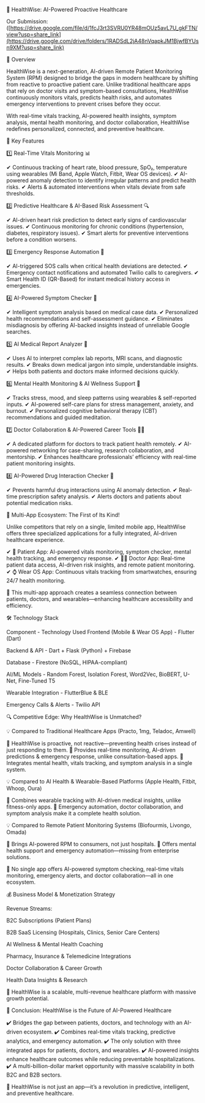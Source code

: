 🚀 HealthWise: AI-Powered Proactive Healthcare

Our Submission:
([https://drive.google.com/file/d/1fcJ3rt3SVRU0YR48mOUz5avL7U_gkFTN/view?usp=share_link](https://drive.google.com/drive/folders/1RADSdL2jA48nVqapkJM1BjwfBYUsn9XM?usp=share_link)


📌 Overview

HealthWise is a next-generation, AI-driven Remote Patient Monitoring System (RPM) designed to bridge the gaps in modern healthcare by shifting from reactive to proactive patient care. Unlike traditional healthcare apps that rely on doctor visits and symptom-based consultations, HealthWise continuously monitors vitals, predicts health risks, and automates emergency interventions to prevent crises before they occur.

With real-time vitals tracking, AI-powered health insights, symptom analysis, mental health monitoring, and doctor collaboration, HealthWise redefines personalized, connected, and preventive healthcare.

🌟 Key Features

1️⃣ Real-Time Vitals Monitoring 📊

✔ Continuous tracking of heart rate, blood pressure, SpO₂, temperature using wearables (Mi Band, Apple Watch, Fitbit, Wear OS devices).
✔ AI-powered anomaly detection to identify irregular patterns and predict health risks.
✔ Alerts & automated interventions when vitals deviate from safe thresholds.

2️⃣ Predictive Healthcare & AI-Based Risk Assessment 🔍

✔ AI-driven heart risk prediction to detect early signs of cardiovascular issues.
✔ Continuous monitoring for chronic conditions (hypertension, diabetes, respiratory issues).
✔ Smart alerts for preventive interventions before a condition worsens.

3️⃣ Emergency Response Automation 🚨

✔ AI-triggered SOS calls when critical health deviations are detected.
✔ Emergency contact notifications and automated Twilio calls to caregivers.
✔ Smart Health ID (QR-Based) for instant medical history access in emergencies.

4️⃣ AI-Powered Symptom Checker 🤒

✔ Intelligent symptom analysis based on medical case data.
✔ Personalized health recommendations and self-assessment guidance.
✔ Eliminates misdiagnosis by offering AI-backed insights instead of unreliable Google searches.

5️⃣ AI Medical Report Analyzer 📑

✔ Uses AI to interpret complex lab reports, MRI scans, and diagnostic results.
✔ Breaks down medical jargon into simple, understandable insights.
✔ Helps both patients and doctors make informed decisions quickly.

6️⃣ Mental Health Monitoring & AI Wellness Support 🧠

✔ Tracks stress, mood, and sleep patterns using wearables & self-reported inputs.
✔ AI-powered self-care plans for stress management, anxiety, and burnout.
✔ Personalized cognitive behavioral therapy (CBT) recommendations and guided meditation.

7️⃣ Doctor Collaboration & AI-Powered Career Tools 👨‍⚕️

✔ A dedicated platform for doctors to track patient health remotely.
✔ AI-powered networking for case-sharing, research collaboration, and mentorship.
✔ Enhances healthcare professionals’ efficiency with real-time patient monitoring insights.

8️⃣ AI-Powered Drug Interaction Checker 💊

✔ Prevents harmful drug interactions using AI anomaly detection.
✔ Real-time prescription safety analysis.
✔ Alerts doctors and patients about potential medication risks.

📱 Multi-App Ecosystem: The First of Its Kind!

Unlike competitors that rely on a single, limited mobile app, HealthWise offers three specialized applications for a fully integrated, AI-driven healthcare experience.

✔ 📱 Patient App: AI-powered vitals monitoring, symptom checker, mental health tracking, and emergency response.
✔ 👨‍⚕️ Doctor App: Real-time patient data access, AI-driven risk insights, and remote patient monitoring.
✔ ⌚ Wear OS App: Continuous vitals tracking from smartwatches, ensuring 24/7 health monitoring.

📢 This multi-app approach creates a seamless connection between patients, doctors, and wearables—enhancing healthcare accessibility and efficiency.

🛠️ Technology Stack

Component - Technology Used
Frontend (Mobile & Wear OS App) - Flutter (Dart)

Backend & API - Dart + Flask (Python) + Firebase

Database - Firestore (NoSQL, HIPAA-compliant)

AI/ML Models - Random Forest, Isolation Forest, Word2Vec, BioBERT, U-Net, Fine-Tuned T5

Wearable Integration - FlutterBlue & BLE

Emergency Calls & Alerts - Twilio API

🔍 Competitive Edge: Why HealthWise is Unmatched?

💡 Compared to Traditional Healthcare Apps (Practo, 1mg, Teladoc, Amwell)

🚀 HealthWise is proactive, not reactive—preventing health crises instead of just responding to them.
🚀 Provides real-time monitoring, AI-driven predictions & emergency response, unlike consultation-based apps.
🚀 Integrates mental health, vitals tracking, and symptom analysis in a single system.

💡 Compared to AI Health & Wearable-Based Platforms (Apple Health, Fitbit, Whoop, Oura)

🚀 Combines wearable tracking with AI-driven medical insights, unlike fitness-only apps.
🚀 Emergency automation, doctor collaboration, and symptom analysis make it a complete health solution.

💡 Compared to Remote Patient Monitoring Systems (Biofourmis, Livongo, Omada)

🚀 Brings AI-powered RPM to consumers, not just hospitals.
🚀 Offers mental health support and emergency automation—missing from enterprise solutions.

📢 No single app offers AI-powered symptom checking, real-time vitals monitoring, emergency alerts, and doctor collaboration—all in one ecosystem.

💰 Business Model & Monetization Strategy

Revenue Streams:

B2C Subscriptions (Patient Plans)

B2B SaaS Licensing (Hospitals, Clinics, Senior Care Centers)

AI Wellness & Mental Health Coaching

Pharmacy, Insurance & Telemedicine Integrations

Doctor Collaboration & Career Growth

Health Data Insights & Research

📢 HealthWise is a scalable, multi-revenue healthcare platform with massive growth potential.

🚀 Conclusion: HealthWise is the Future of AI-Powered Healthcare

✔️ Bridges the gap between patients, doctors, and technology with an AI-driven ecosystem.
✔️ Combines real-time vitals tracking, predictive analytics, and emergency automation.
✔️ The only solution with three integrated apps for patients, doctors, and wearables.
✔️ AI-powered insights enhance healthcare outcomes while reducing preventable hospitalizations.
✔️ A multi-billion-dollar market opportunity with massive scalability in both B2C and B2B sectors.

📢 HealthWise is not just an app—it’s a revolution in predictive, intelligent, and preventive healthcare.
